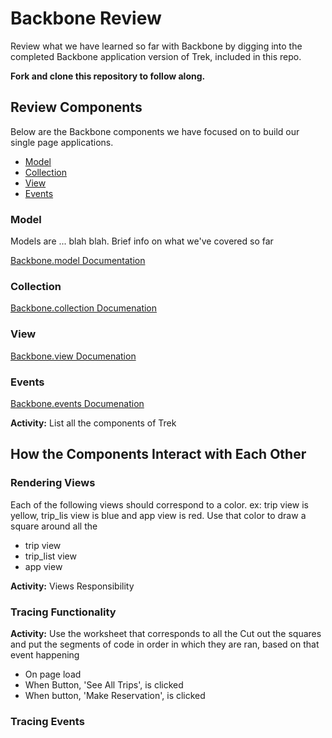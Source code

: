 # Backbone Review

Review what we have learned so far with Backbone by digging into the completed Backbone application version of Trek, included in this repo. 

**Fork and clone this repository to follow along.** 

## Review Components
Below are the Backbone components we have focused on to build our single page applications. 

- [Model](#models)
- [Collection](#collections)
- [View](#views)
- [Events](#events)

### Model
Models are ... blah blah. Brief info on what we've covered so far

[Backbone.model Documentation](http://backbonejs.org/#Model)

### Collection

[Backbone.collection Documenation](http://backbonejs.org/#Collection)

### View

[Backbone.view Documenation](http://backbonejs.org/#View)

### Events

[Backbone.events Documenation](http://backbonejs.org/#Events)

**Activity:** List all the components of Trek

## How the Components Interact with Each Other

### Rendering Views
Each of the following views should correspond to a color. ex: trip view is yellow, trip_lis view is blue and app view is red. Use that color to draw a square around all the 


- trip view 
- trip_list view
- app view

**Activity:** Views Responsibility

### Tracing Functionality

**Activity:** 
Use the worksheet that corresponds to all the 
Cut out the squares and put the segments of code in order in which they are ran, based on that event happening

- On page load
- When Button, 'See All Trips', is clicked
- When button, 'Make Reservation', is clicked

### Tracing Events
